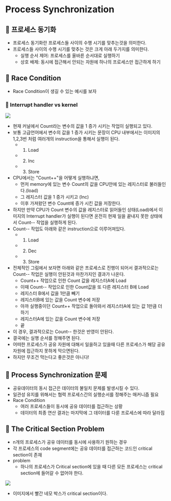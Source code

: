 # Process Synchronization

## 🍎 프로세스 동기화
- 프로세스 동기화란 프로세스들 사이의 수행 시기를 맞추는것을 의미한다.
- 프로세스들 사이의 수행 시기를 맞추는 것은 크게 아래 두가지를 의미한다.
    - 실행 순서 제어: 프로세스를 올바른 순서대로 실행하기
    - 상호 배제: 동시에 접근해서 안되는 자원에 하나의 프로세스만 접근하게 하기

## 🍎 Race Condition
- Race Condition이 생길 수 있는 예시를 보자
### 📖 Interrupt handler vs kernel
![](https://i.imgur.com/zwq3bus.png)
- 현재 커널에서 Count라는 변수의 값을 1 증가 시키는 작업이 실행되고 있다.
- 보통 고급언어에서 변수의 값을 1 증가 시키는 문장이 CPU 내부에서는 이미지의 1,2,3번 처럼 여러개의 instruction을 통해서 실행이 된다.
    - 1. Load
    - 2. Inc
    - 3. Store
- CPU에서는 "Count++"을 어떻게 실행하냐면,
    - 먼저 memory에 있는 변수 Count의 값을 CPU안에 있는 레지스터로 불러들인다.(load)
    - 그 레지스터 값을 1 증가 시키고 (Inc)
    - 이후 가져왔던 변수 Count에 증가 시킨 값을 저장한다.
- 하지만 만약 CPU가 Count 변수의 값을 레지스터로 읽어들인 상태(Load)에서 이미지의 Interrupt handler가 실행이 된다면 온전히 현재 일을 끝내지 못한 상태에서 Count-- 작업을 실행하게 된다.
- Count-- 작업도 아래와 같은 instruction으로 이루어져있다.
    - 1. Load
    - 2. Dec
    - 3. Store
- 전체적인 그림에서 보자면 아래와 같은 프로세스로 진행이 되어서 결과적으로는 Count-- 작업은 실행이 안된것과 마찬가지인 결과가 나온다.
    - Count++ 작업으로 인한 Count 값을 레지스터A에 Load
    - 이때 Count-- 작업으로 인한 Count값을 또 다른 레지스터 B에 Load
    - 레지스터 B에서 값을 1만큼 빼기
    - 레지스터B에 있는 값을 Count 변수에 저장
    - 아까 실행중이던 Count++ 작업으로 돌아와서 레지스터A에 있는 값 1만큼 더하기
    - 레지스터A에 있는 값을 Count 변수에 저장
    - 끝
- 이 경우, 결과적으로는 Count-- 한것은 반영이 안된다.
- 결국에는 실행 순서를 정해주면 된다.
- 어떠한 프로세스가 공유 자원에 대해서 일을하고 있을때 다른 프로세스가 해당 공유 자원에 접근하지 못하게 막으면된다.
- 하지만 무조건 막는다고 좋은것은 아니다!

## 🍎 Process Synchronization 문제
- 공유데이터의 동시 접근은 데이터의 불일치 문제를 발생시킬 수 있다.
- 일관성 유지를 위해서는 협력 프로세스간의 실행순서를 정해주는 매커니즘 필요
- Race Condition
    - 여러 프로세스들이 동시에 공유 데이터를 접근하는 상황
    - 데이터의 최종 연산 결과는 마지막에 그 데이터를 다룬 프로세스에 따라 달라짐

## 🍎 The Critical Section Problem
- n개의 프로세스가 공유 데이터를 동시에 사용하기 원하는 경우
- 각 프로세스의 code segment에는 공유 데이터를 접근하는 코드인 critical section이 존재
- problem
    - 하나의 프로세스가 Critical section에 있을 때 다른 모든 프로세스는 critical section에 들어갈 수 없어야 한다.

![](https://i.imgur.com/NmaRDM2.png)
- 이미지에서 빨간 네모 박스가 critical section이다.
